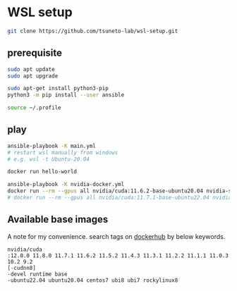 # WSL setup

```bash
git clone https://github.com/tsuneto-lab/wsl-setup.git
```

## prerequisite

```bash
sudo apt update
sudo apt upgrade

sudo apt-get install python3-pip
python3 -m pip install --user ansible

source ~/.profile
```

## play

```bash
ansible-playbook -K main.yml
# restart wsl manually from windows
# e.g. wsl -t Ubuntu-20.04

docker run hello-world

ansible-playbook -K nvidia-docker.yml
docker run --rm --gpus all nvidia/cuda:11.6.2-base-ubuntu20.04 nvidia-smi
# docker run --rm --gpus all nvidia/cuda:11.7.1-base-ubuntu22.04 nvidia-smi
```

## Available base images

A note for my convenience.
search tags on [dockerhub](https://hub.docker.com/r/nvidia/cuda/tags) by below keywords.

```
nvidia/cuda
:12.0.0 11.8.0 11.7.1 11.6.2 11.5.2 11.4.3 11.3.1 11.2.2 11.1.1 11.0.3 10.2 9.2
[-cudnn8]
-devel runtime base
-ubuntu22.04 ubuntu20.04 centos7 ubi8 ubi7 rockylinux8
```